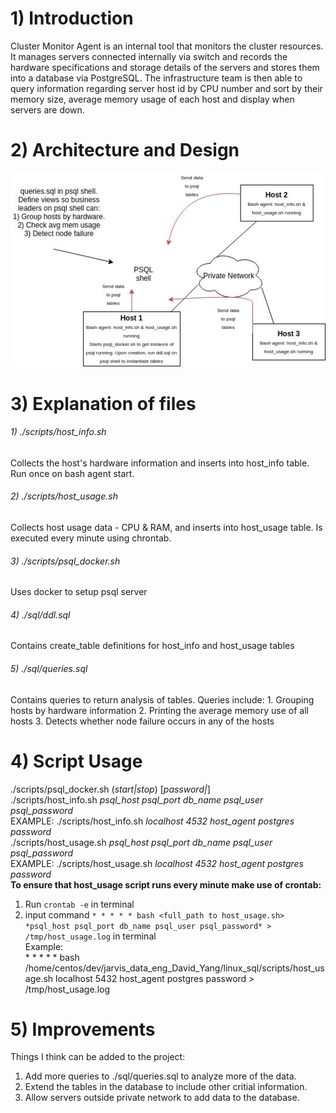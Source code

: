 # 1) Introduction #
Cluster Monitor Agent is an internal tool that monitors the cluster resources. It manages servers connected 
internally via switch and records the hardware specifications and storage details of the servers and stores 
them into a database via PostgreSQL. The infrastructure team is then able to query information regarding server 
host id by CPU number and sort by their memory size, average memory usage of each host and display when servers 
are down.

# 2) Architecture and Design #
![my_architecture](./assets/linuxSqlArchitecture.jpg)

# 3) Explanation of files #
###### 1) ./scripts/host_info.sh ######
Collects the host's hardware information and inserts into host_info table. Run once on bash agent start.
###### 2) ./scripts/host_usage.sh ######
Collects host usage data - CPU & RAM, and inserts into host_usage table. Is executed every minute using chrontab.
###### 3) ./scripts/psql_docker.sh ######
Uses docker to setup psql server
###### 4) ./sql/ddl.sql ######
Contains create_table definitions for host_info and host_usage tables
###### 5) ./sql/queries.sql ######
Contains queries to return analysis of tables. Queries include:
	1. Grouping hosts by hardware information
	2. Printing the average memory use of all hosts
	3. Detects whether node failure occurs in any of the hosts


# 4) Script Usage #
./scripts/psql_docker.sh (*start|stop*) [*password|*] <br /> 
./scripts/host_info.sh *psql_host psql_port db_name psql_user psql_password* <br /> 
	EXAMPLE: ./scripts/host_info.sh *localhost 4532 host_agent postgres password* <br /> 
./scripts/host_usage.sh *psql_host psql_port db_name psql_user psql_password* <br /> 
	EXAMPLE: ./scripts/host_usage.sh *localhost 4532 host_agent postgres password* <br /> 
**To ensure that host_usage script runs every minute make use of crontab:** 
1. Run `crontab -e` in terminal
2. input command `* * * * * bash <full_path to host_usage.sh>  *psql_host psql_port db_name psql_user psql_password* > /tmp/host_usage.log` in terminal <br /> 
	Example: <br />
\* \* \* \* \* bash /home/centos/dev/jarvis_data_eng_David_Yang/linux_sql/scripts/host_usage.sh localhost 5432 host_agent postgres password > /tmp/host_usage.log  

# 5) Improvements #
Things I think can be added to the project:
1) Add more queries to ./sql/queries.sql to analyze more of the data.
2) Extend the tables in the database to include other critial information.
3) Allow servers outside private network to add data to the database.
